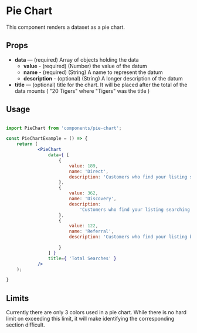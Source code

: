 # Pie Chart

This component renders a dataset as a pie chart.

## Props 

* **data** — (required) Array of objects holding the data
	* **value** - (required) (Number) the value of the datum
	* **name** - (required) (String) A name to represent the datum
	* **description** - (optional) (String) A longer description of the datum 
* **title** — (optional) title for the chart. It will be placed after the total of the data mounts ( "20 Tigers" where "Tigers" was the title )

## Usage

```jsx

import PieChart from 'components/pie-chart';

const PieChartExample = () => {
	return (
			<PieChart
				data={ [
					{
						value: 189,
						name: 'Direct',
						description: 'Customers who find your listing searching for your business or address',
					},
					{
						value: 362,
						name: 'Discovery',
						description:
							'Customers who find your listing searching for a category, product, or service',
					},
					{
						value: 122,
						name: 'Referral',
						description: 'Customers who find your listing by being referred from another type of search',

					}
				] }
				title={ 'Total Searches' }
			/>
	);

}
```

## Limits

Currently there are only 3 colors used in a pie chart. While there is no hard limit on exceeding this limit, it will make identifying the corresponding section difficult.

